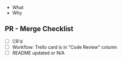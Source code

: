 - What
- Why

## PR - Merge Checklist
- [ ] CR'd
- [ ] Workflow: Trello card is in "Code Review" column
- [ ] README updated or N/A
